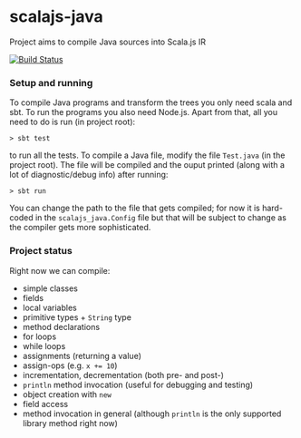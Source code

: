# scalajs-java
Project aims to compile Java sources into Scala.js IR

[![Build Status](https://travis-ci.org/piotrMocz/scalajs-java.svg?branch=master)](https://travis-ci.org/piotrMocz/scalajs-java)

### Setup and running
To compile Java programs and transform the trees you only need scala and sbt. To run the programs you also need Node.js. Apart from that, all you need to do is run (in project root):

    > sbt test 

to run all the tests. To compile a Java file, modify the file `Test.java` (in the project root). The file will be compiled and the ouput printed (along with a lot of diagnostic/debug info) after running:

    > sbt run

You can change the path to the file that gets compiled; for now it is hard-coded in the `scalajs_java.Config` file but that will be subject to change as the compiler gets more sophisticated.

### Project status
Right now we can compile:
* simple classes
* fields
* local variables
* primitive types + `String` type
* method declarations
* for loops
* while loops
* assignments (returning a value)
* assign-ops (e.g. `x += 10`)
* incrementation, decrementation (both pre- and post-)
* `println` method invocation (useful for debugging and testing)
* object creation with `new`
* field access
* method invocation in general (although `println` is the only supported library method right now)
